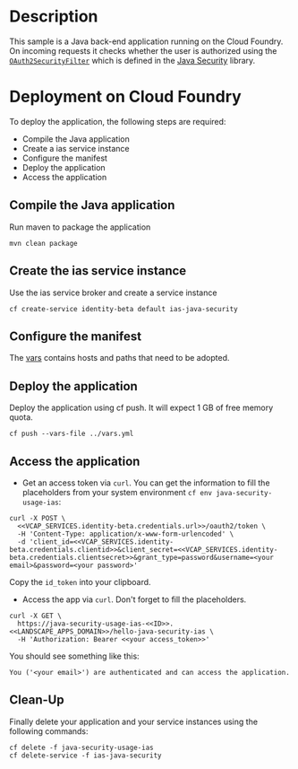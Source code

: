 # Description
This sample is a Java back-end application running on the Cloud Foundry. On incoming requests it checks whether the user is authorized using the 
[`OAuth2SecurityFilter`](src/main/java/com/sap/cloud/security/servlet/OAuth2SecurityFilter.java) which is defined in the [Java Security](../../java-security/) library.

# Deployment on Cloud Foundry
To deploy the application, the following steps are required:
- Compile the Java application
- Create a ias service instance
- Configure the manifest
- Deploy the application    
- Access the application

## Compile the Java application
Run maven to package the application
```shell
mvn clean package
```

## Create the ias service instance
Use the ias service broker and create a service instance
```shell
cf create-service identity-beta default ias-java-security
```

## Configure the manifest
The [vars](../vars.yml) contains hosts and paths that need to be adopted.

## Deploy the application
Deploy the application using cf push. It will expect 1 GB of free memory quota.

```shell
cf push --vars-file ../vars.yml
```

## Access the application
- Get an access token via `curl`. You can get the information to fill the placeholders from your system environment `cf env java-security-usage-ias`:

```
curl -X POST \
  <<VCAP_SERVICES.identity-beta.credentials.url>>/oauth2/token \
  -H 'Content-Type: application/x-www-form-urlencoded' \
  -d 'client_id=<<VCAP_SERVICES.identity-beta.credentials.clientid>>&client_secret=<<VCAP_SERVICES.identity-beta.credentials.clientsecret>>&grant_type=password&username=<your email>&password=<your password>'
```

Copy the `id_token` into your clipboard.

- Access the app via `curl`. Don't forget to fill the placeholders.
```
curl -X GET \
  https://java-security-usage-ias-<<ID>>.<<LANDSCAPE_APPS_DOMAIN>>/hello-java-security-ias \
  -H 'Authorization: Bearer <<your access_token>>'
```

You should see something like this:
```
You ('<your email>') are authenticated and can access the application.
```

## Clean-Up
Finally delete your application and your service instances using the following commands:
```
cf delete -f java-security-usage-ias
cf delete-service -f ias-java-security
```
